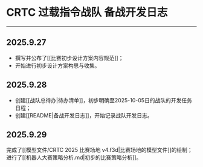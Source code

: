 # CRTC 过载指令战队 备战开发日志

---

## 2025.9.27

- 撰写并公布了[[比赛初步设计方案内容规范]]；
- 开始进行初步设计方案构思与收集。

## 2025.9.28

- 创建[[战队总待办|待办清单]]，初步明确至2025-10-05日的战队的开发任务日程；
- 创建[[README|备战开发日志]]，开始记录战队开发日志。

## 2025.9.29

完成了[[模型文件/CRTC 2025 比赛场地 v4.f3d|比赛场地的模型文件]]的绘制；
进行了[[机器人大赛策略分析.md|初步的比赛策略分析]]。

